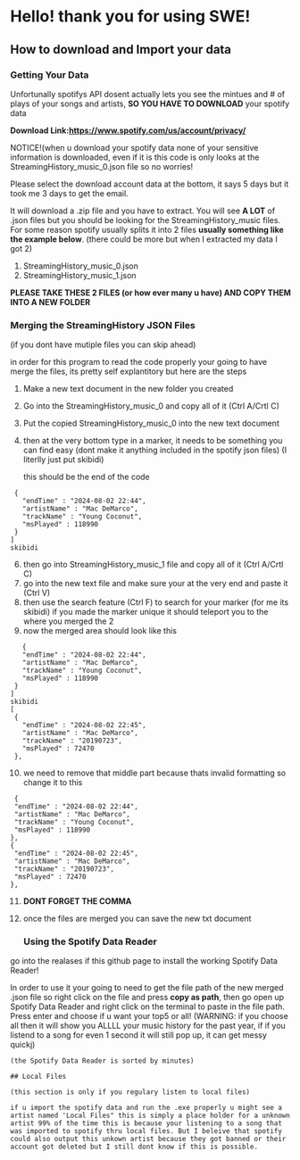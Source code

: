 # Hello! thank you for using SWE!

## How to download and Import your data

### Getting Your Data

Unfortunally spotifys API dosent actually lets you see the mintues and # of plays of your songs and artists, __SO YOU HAVE TO DOWNLOAD__ your spotify data

__Download Link:https://www.spotify.com/us/account/privacy/__

NOTICE!(when u download your spotify data none of your sensitive information is downloaded, even if it is this code is only looks at the StreamingHistory_music_0.json file so no worries!

Please select the download account data at the bottom, it says 5 days but it took me 3 days to get the email.

It will download a .zip file and you have to extract. You will see __A LOT__ of .json files but you should be looking for the StreamingHistory_music files. For some reason spotify usually splits it into 2 files __usually something like the example below__. (there could be more but when I extracted my data I got 2)

1. StreamingHistory_music_0.json
2. StreamingHistory_music_1.json

__PLEASE TAKE THESE 2 FILES (or how ever many u have) AND COPY THEM INTO A NEW FOLDER__

### Merging the StreamingHistory JSON Files

(if you dont have mutiple files you can skip ahead)

in order for this program to read the code properly your going to have merge the files, its pretty self explantitory but here are the steps

1. Make a new text document in the new folder you created
2. Go into the StreamingHistory_music_0 and copy all of it (Ctrl A/Crtl C)
3. Put the copied StreamingHistory_music_0 into the new text document
4. then at the very bottom type in a marker, it needs to be something you can find easy (dont make it anything included in the spotify json files) (I literlly just put skibidi)

   this should be the end of the code
 ```
  {
    "endTime" : "2024-08-02 22:44",
    "artistName" : "Mac DeMarco",
    "trackName" : "Young Coconut",
    "msPlayed" : 118990
  }
]
skibidi

 ```
6. then go into StreamingHistory_music_1 file and copy all of it (Ctrl A/Crtl C)
7. go into the new text file and make sure your at the very end and paste it (Ctrl V)
8. then use the search feature (Ctrl F) to search for your marker (for me its skibidi) if you made the marker unique it should teleport you to the where you merged the 2
9. now the merged area should look like this

 ```
    {
    "endTime" : "2024-08-02 22:44",
    "artistName" : "Mac DeMarco",
    "trackName" : "Young Coconut",
    "msPlayed" : 118990
  }
]
skibidi
[
  {
    "endTime" : "2024-08-02 22:45",
    "artistName" : "Mac DeMarco",
    "trackName" : "20190723",
    "msPlayed" : 72470
  },

 ```
10. we need to remove that middle part because thats invalid formatting so change it to this

   ```
    {
    "endTime" : "2024-08-02 22:44",
    "artistName" : "Mac DeMarco",
    "trackName" : "Young Coconut",
    "msPlayed" : 118990
  },
  {
    "endTime" : "2024-08-02 22:45",
    "artistName" : "Mac DeMarco",
    "trackName" : "20190723",
    "msPlayed" : 72470
  },

 ```
11. __DONT FORGET THE COMMA__
12. once the files are merged you can save the new txt document

    ### Using the Spotify Data Reader

go into the realases if this github page to install the working Spotify Data Reader!
    
In order to use it your going to need to get the file path of the new merged .json file so right click on the file and press __copy as path__, then go open up Spotify Data Reader and right click on the terminal to paste in the file path. Press enter and choose if u want your top5 or all! (WARNING: if you choose all then it will show you ALLLL your music history for the past year, if if you listend to a song for even 1 second it will still pop up, it can get messy quickj)

    (the Spotify Data Reader is sorted by minutes)

    ## Local Files

    (this section is only if you regulary listen to local files)

    if u import the spotify data and run the .exe properly u might see a artist named 'Local Files" this is simply a place holder for a unknown artist 99% of the time this is because your listening to a song that was imported to spotify thru local files. But I beleive that spotify could also output this unkown artist because they got banned or their account got deleted but I still dont know if this is possible.
